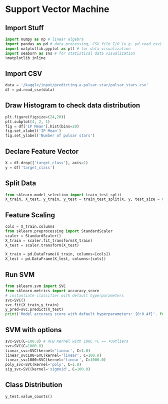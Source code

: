 # Support Vector Machine

## Import Stuff
```python
import numpy as np # linear algebra
import pandas as pd # data processing, CSV file I/O (e.g. pd.read_csv)
import matplotlib.pyplot as plt # for data visualization
import seaborn as sns # for statistical data visualization
%matplotlib inline
```

## Import CSV
```python
data = '/kaggle/input/predicting-a-pulsar-star/pulsar_stars.csv'
df = pd.read_csv(data)
```

## Draw Histogram to check data distribution
```python
plt.figure(figsize=(24,20))
plt.subplot(4, 2, 1)
fig = df['IP Mean'].hist(bins=20)
fig.set_xlabel('IP Mean')
fig.set_ylabel('Number of pulsar stars')
```

## Declare Feature Vector
```python
X = df.drop(['target_class'], axis=1)
y = df['target_class']
```

## Split Data
```python
from sklearn.model_selection import train_test_split
X_train, X_test, y_train, y_test = train_test_split(X, y, test_size = 0.2, random_state = 0)
```

## Feature Scaling
```python
cols = X_train.columns
from sklearn.preprocessing import StandardScaler
scaler = StandardScaler()
X_train = scaler.fit_transform(X_train)
X_test = scaler.transform(X_test)

X_train = pd.DataFrame(X_train, columns=[cols])
X_test = pd.DataFrame(X_test, columns=[cols])
```

## Run SVM
```python
from sklearn.svm import SVC
from sklearn.metrics import accuracy_score
# instantiate classifier with default hyperparameters
svc=SVC() 
svc.fit(X_train,y_train)
y_pred=svc.predict(X_test)
print('Model accuracy score with default hyperparameters: {0:0.4f}'. format(accuracy_score(y_test, y_pred)))
```

## SVM with options
```python
svc=SVC(C=100.0) # RFB Kernel with 100C ⬆C == ⬇Outliers
svc=SVC(C=1000.0) 
linear_svc=SVC(kernel='linear', C=1.0) 
linear_svc100=SVC(kernel='linear', C=100.0) 
linear_svc1000=SVC(kernel='linear', C=1000.0) 
poly_svc=SVC(kernel='poly', C=1.0)
sig_svc=SVC(kernel='sigmoid', C=100.0)
```

## Class Distribution
```python
y_test.value_counts()
```

